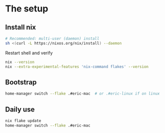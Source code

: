 # The setup

## Install nix

```bash
# Recommended: multi-user (daemon) install
sh <(curl -L https://nixos.org/nix/install) --daemon
```
Restart shell and verify
```bash
nix --version
nix --extra-experimental-features 'nix-command flakes' --version
```
## Bootstrap
```bash
home-manager switch --flake .#eric-mac  # or .#eric-linux if on linux
```

## Daily use
```bash
nix flake update
home-manager switch --flake .#eric-mac
```

